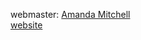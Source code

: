 


webmaster: <a href="https://github.com/amanmitchell">Amanda Mitchell</a><br>
<a href="http://www.valdosta.club">website</a>
